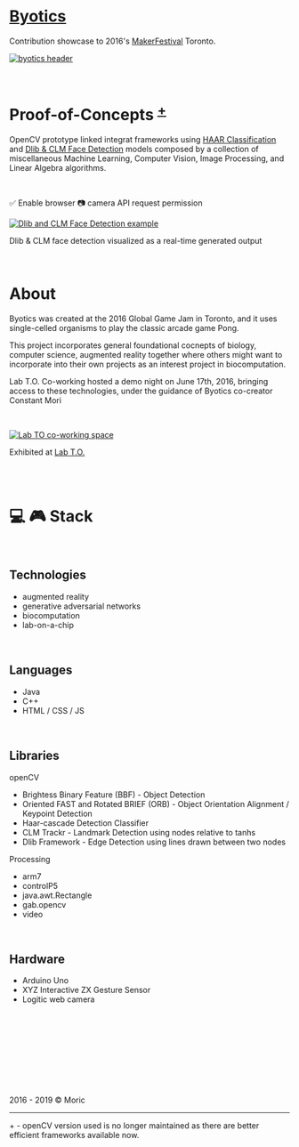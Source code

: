# [Byotics](https://github.com/mori-c/byotics)

Contribution showcase to 2016's [MakerFestival](https://web.archive.org/web/20160610063857/http://makerfestival.ca/events/hacking-biology-and-computing/) Toronto. 

[![byotics header](https://raw.githubusercontent.com/mori-c/byotics-makerfestival/gh-pages/assets/img/byotics-ggc16.jpg)](https://github.com/mori-c/byotics)

<br>

# Proof-of-Concepts  <sup>[+](#+)</sup>

OpenCV prototype linked integrat frameworks using [HAAR Classification](https://mori-c.github.io/byotics-makerfestival/jsfeat.html) and [Dlib & CLM Face Detection](https://mori-c.github.io/byotics-makerfestival/index.html) models  composed by a collection of miscellaneous Machine Learning, Computer Vision, Image Processing, and Linear Algebra algorithms.

<br>

✅ Enable browser 📷 camera API request permission

[![Dlib and CLM Face Detection example](https://instagram.fybz1-1.fna.fbcdn.net/vp/86238c618cb021d561f6945764c8d86a/5D2AE3C7/t51.2885-15/e35/43063019_2138085716456605_9020266997681750016_n.jpg?_nc_ht=instagram.fybz1-1.fna.fbcdn.net)](https://mori-c.github.io/byotics-makerfestival/index.html) 

Dlib & CLM face detection visualized as a real-time generated output


<br>

# About

Byotics was created at the 2016 Global Game Jam in Toronto, and it uses single-celled organisms to play the classic arcade game Pong. 

This project incorporates general foundational cocnepts of biology, computer science, augmented reality together where others might want to incorporate into their own projects as an interest project in biocomputation. 

Lab T.O. Co-working hosted a demo night on June 17th, 2016, bringing access to these technologies, under the guidance of Byotics co-creator Constant Mori

<br>

[![Lab TO co-working space](https://lh5.googleusercontent.com/p/AF1QipNtX2M2RjYCnmQ9dyrBNGlAPAY1h0rKmFAdSp-F)](https://web.archive.org/web/20160610063857/http://makerfestival.ca/events/hacking-biology-and-computing/)

Exhibited at [Lab T.O.](https://www.google.ca/maps/place/Lab+T.O./@43.6616784,-79.445951,3a,75y,316.5h,90t/data=!3m8!1e1!3m6!1sAF1QipPQeT3lJORXcnvXi5H_JqYbZYpF_ih0OcRiON37!2e10!3e11!6shttps:%2F%2Flh5.googleusercontent.com%2Fp%2FAF1QipPQeT3lJORXcnvXi5H_JqYbZYpF_ih0OcRiON37%3Dw114-h120-k-no-pi-2.9338646-ya346.8976-ro-0-fo100!7i13312!8i6656!4m13!1m7!3m6!1s0x882b3440f33456b5:0xa119a88a076a4515!2s231+Wallace+Ave+Floor+2,+Toronto,+ON+M6H+1V5!3b1!8m2!3d43.6619056!4d-79.4460345!3m4!1s0x882b3440f2270695:0xac683293588c6348!8m2!3d43.6618812!4d-79.4460376#)

<br>
<br>

# 💻 🎮  Stack

<br>

## Technologies

* augmented reality
* generative adversarial networks
* biocomputation
* lab-on-a-chip

<br>

## Languages

* Java
* C++
* HTML / CSS / JS

<br>

## Libraries

openCV

* Brightess Binary Feature (BBF) - Object Detection
* Oriented FAST and Rotated BRIEF (ORB) - Object Orientation Alignment / Keypoint Detection
* Haar-cascade Detection Classifier
* CLM Trackr - Landmark Detection using nodes relative to tanhs
* Dlib Framework - Edge Detection using lines drawn between two nodes
  
Processing

* arm7
* controlP5
* java.awt.Rectangle
* gab.opencv
* video

<br>

## Hardware

* Arduino Uno
* XYZ Interactive ZX Gesture Sensor
* Logitic web camera


<br>
<br>
<br>
<br>
<br>
<br>
<br>
<br>

2016 - 2019 © Moric

---

<a name="+">+</a> - openCV version used is no longer maintained as there are better efficient frameworks available now. 


